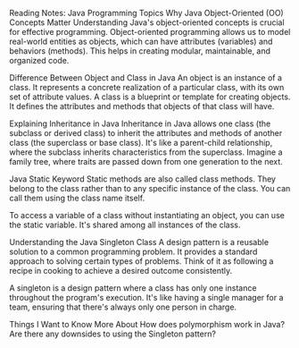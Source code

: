 Reading Notes: Java Programming Topics
Why Java Object-Oriented (OO) Concepts Matter
Understanding Java's object-oriented concepts is crucial for effective programming. Object-oriented programming allows us to model real-world entities as objects, which can have attributes (variables) and behaviors (methods). This helps in creating modular, maintainable, and organized code.

Difference Between Object and Class in Java
An object is an instance of a class. It represents a concrete realization of a particular class, with its own set of attribute values.
A class is a blueprint or template for creating objects. It defines the attributes and methods that objects of that class will have.


Explaining Inheritance in Java
Inheritance in Java allows one class (the subclass or derived class) to inherit the attributes and methods of another class (the superclass or base class). It's like a parent-child relationship, where the subclass inherits characteristics from the superclass. Imagine a family tree, where traits are passed down from one generation to the next.

Java Static Keyword
Static methods are also called class methods. They belong to the class rather than to any specific instance of the class. You can call them using the class name itself.


To access a variable of a class without instantiating an object, you can use the static variable. It's shared among all instances of the class.

Understanding the Java Singleton Class
A design pattern is a reusable solution to a common programming problem. It provides a standard approach to solving certain types of problems. Think of it as following a recipe in cooking to achieve a desired outcome consistently.

A singleton is a design pattern where a class has only one instance throughout the program's execution. It's like having a single manager for a team, ensuring that there's always only one person in charge.

Things I Want to Know More About
How does polymorphism work in Java?
Are there any downsides to using the Singleton pattern?